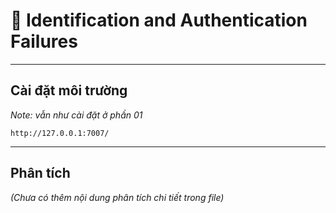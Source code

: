 
# 🧾 Identification and Authentication Failures

---

## Cài đặt môi trường

*Note: vẫn như cài đặt ở phần 01*

```
http://127.0.0.1:7007/
```

---

## Phân tích

_(Chưa có thêm nội dung phân tích chi tiết trong file)_
